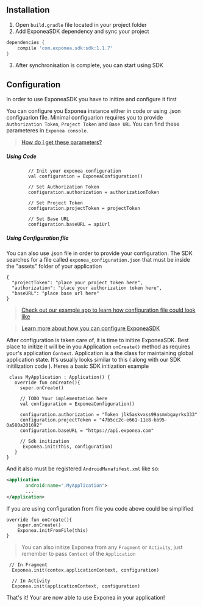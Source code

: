 
## Installation

1. Open `build.gradle` file located in your project folder
2. Add ExponeaSDK dependency and sync your project
```groovy
dependencies {
    compile 'com.exponea.sdk:sdk:1.1.7'
}
```
3. After synchronisation is complete, you can start using SDK


## Configuration
 In order to use ExponeaSDK you have to initize and configure it first


You can configure you Exponea instance either in code or using
.json configuarion file.
Minimal configuarion requires you to provide `Authorization Token`, `Project Token` and `Base URL`
You can find these parameteres in `Exponea console`.

> [How do I get these parameters?](./CONFIGURATION.md)


##### Using Code
```
        // Init your exponea configuration
        val configuration = ExponeaConfiguration()

        // Set Authorization Token
        configuration.authorization = authorizationToken

        // Set Project Token
        configuration.projectToken = projectToken

        // Set Base URL
        configuration.baseURL = apiUrl
```


##### Using Configuration file
You can also use .json file in order to provide your configuration. The SDK searches for a file called
`exponea_configuration.json` that must be inside the "assets" folder of your application
```
{
  "projectToken": "place your project token here",
  "authorization": "place your authorization token here",
  "baseURL": "place base url here"
}
```

> [Check out our example app to learn how configuration file could look like](../app/src/main/assets/exponea_configuration.json)

> [Learn more about how you can configure ExponeaSDK](../Documentation/CONFIG.md)


After configuration is taken care of, it is time to initize ExponeaSDK. Best place to initize it will be in you Application `onCreate()` method as requires your's application `Context`. Application is a the class for maintaining global application state. It's usually looks similar to this ( along with our SDK initilization code ). Heres a basic SDK initization example

```
 class MyApplication : Application() {
   override fun onCreate(){
     super.onCreate()

     // TODO Your implementation here
     val configuration = ExponeaConfiguration()

     configuration.authorization = "Token jlk5askvxss99asmnbgayrks333"
     configuration.projectToken = "47b5cc2c-e661-11e8-bb95-0a580a201692"
     configuration.baseURL = "https://api.exponea.com"

     // Sdk initization
      Exponea.init(this, configuration)
   }
}
```
And it also must be registered `AndroidManafifest.xml` like so:
```xml
<application
       android:name=".MyApplication">
       ...
</application>
 ```

If you are using configuration from file you code above could be simplified
```
override fun onCreate(){
    super.onCreate()    
    Exponea.initFromFile(this)
}
```

> You can also initize Exponea from any `Fragment` or `Activity`, just remember to pass `Context` of the `Application`

 ```
  // In Fragment
   Exponea.init(contex.applicationContext, configuration)

   // In Activity
   Exponea.init(applicationContext, configuration)
```

That's it! Your are now able to use Exponea in your application!
